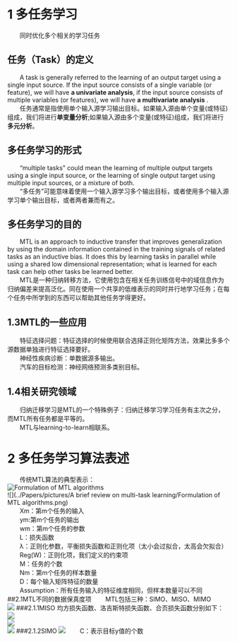 # 1 多任务学习
&emsp;&emsp;同时优化多个相关的学习任务
## 任务（Task）的定义
&emsp;&emsp;A task is generally referred to the learning of an output target using a single input source. If the input source consists of a single variable (or feature), we will have **a univariate analysis**, if the input source consists of multiple variables (or features), we will have **a multivariate analysis** .  
&emsp;&emsp;任务通常是指使用单个输入源学习输出目标。如果输入源由单个变量(或特征)组成，我们将进行**单变量分析**;如果输入源由多个变量(或特征)组成，我们将进行**多元分析**。  
## 多任务学习的形式
&emsp;&emsp;“multiple tasks” could mean the learning of multiple output targets using a single input source, or the learning of single output target using multiple input sources, or a mixture of both.  
&emsp;&emsp;“多任务”可能意味着使用一个输入源学习多个输出目标，或者使用多个输入源学习单个输出目标，或者两者兼而有之。
## 多任务学习的目的
&emsp;&emsp;MTL is an approach to inductive transfer that improves generalization by using the domain information contained in the training signals of related tasks as an inductive bias. It does this by learning tasks in parallel while using a shared low dimensional representation; what is learned for each task can help other tasks be learned better.  
&emsp;&emsp;MTL是一种归纳转移方法，它使用包含在相关任务训练信号中的域信息作为归纳偏差来提高泛化。同在使用一个共享的低维表示的同时并行地学习任务；在每个任务中所学到的东西可以帮助其他任务学得更好。
## 1.3MTL的一些应用
&emsp;&emsp;特征选择问题：特征选择的时候使用联合选择正则化矩阵方法，效果比多多个源数据单独进行特征选择要好。  
&emsp;&emsp;神经性疾病诊断：单数据源多输出。  
&emsp;&emsp;汽车的目标检测：神经网络预测多类别目标。
## 1.4相关研究领域
&emsp;&emsp;归纳迁移学习是MTL的一个特殊例子：归纳迁移学习学习任务有主次之分，而MTL所有任务都是平等的。  
&emsp;&emsp;MTL与learning-to-learn相联系。
# 2 多任务学习算法表述
&emsp;&emsp;传统MTL算法的典型表示：  
![Formulation of MTL algorithms](https://i.imgur.com/8daFzTA.png)  
![](../Papers/pictures/A brief review on multi-task learning/Formulation of MTL algorithms.png)  
&emsp;&emsp;Xm：第m个任务的输入  
&emsp;&emsp;ym:第m个任务的输出  
&emsp;&emsp;wm：第m个任务的参数  
&emsp;&emsp;L：损失函数  
&emsp;&emsp;λ：正则化参数，平衡损失函数和正则化项（太小会过拟合，太高会欠拟合）  
&emsp;&emsp;Reg(W)：正则化项，我们定义的约束项  
&emsp;&emsp;M：任务的个数  
&emsp;&emsp;Nm：第m个任务的样本数量  
&emsp;&emsp;D：每个输入矩阵特征的数量  
&emsp;&emsp;Assumption：所有任务输入的特征维度相同，但样本数量可以不同
##2.1MTL不同的数据保真度项
&emsp;&emsp;MTL包括三种：SIMO、MISO、MIMO  
![](https://i.imgur.com/vJuqZdS.png)
###2.1.1MISO
均方损失函数、洛吉斯特损失函数、合页损失函数分别如下：
![](https://i.imgur.com/5qEgfb6.png)  
![](https://i.imgur.com/zqyfarp.png)  
![](https://i.imgur.com/R9gT5hw.png)
###2.1.2SIMO
![](https://i.imgur.com/qXoM71d.png)
&emsp;&emsp;C：表示目标y值的个数